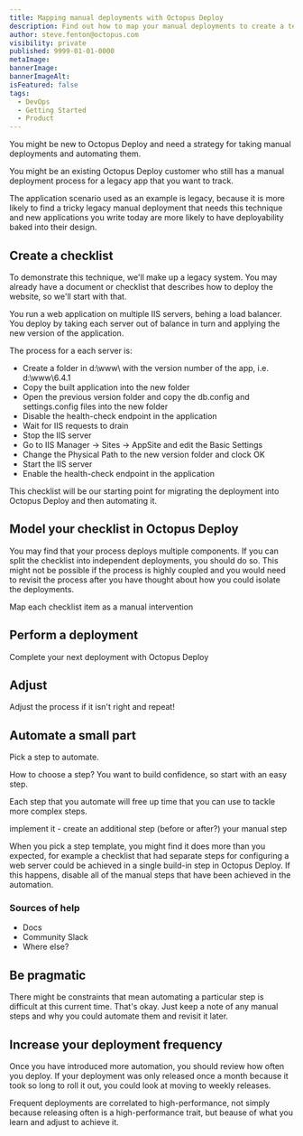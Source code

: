 ```yaml
---
title: Mapping manual deployments with Octopus Deploy
description: Find out how to map your manual deployments to create a template that helps you start your automation journey.
author: steve.fenton@octopus.com
visibility: private
published: 9999-01-01-0000
metaImage: 
bannerImage: 
bannerImageAlt: 
isFeatured: false
tags: 
  - DevOps
  - Getting Started
  - Product
---
```


You might be new to Octopus Deploy and need a strategy for taking manual deployments and automating them.

You might be an existing Octopus Deploy customer who still has a manual deployment process for a legacy app that you want to track.

The application scenario used as an example is legacy, because it is more likely to find a tricky legacy manual deployment that needs this technique and new applications you write today are more likely to have deployability baked into their design.

## Create a checklist

To demonstrate this technique, we'll make up a legacy system. You may already have a document or checklist that describes how to deploy the website, so we'll start with that.

You run a web application on multiple IIS servers, behing a load balancer. You deploy by taking each server out of balance in turn and applying the new version of the application.

The process for a each server is:

- Create a folder in d:\www\ with the version number of the app, i.e. d:\www\6.4.1
- Copy the built application into the new folder
- Open the previous version folder and copy the db.config and settings.config files into the new folder
- Disable the health-check endpoint in the application
- Wait for IIS requests to drain
- Stop the IIS server
- Go to IIS Manager -> Sites -> AppSite and edit the Basic Settings
- Change the Physical Path to the new version folder and clock OK
- Start the IIS server
- Enable the health-check endpoint in the application

This checklist will be our starting point for migrating the deployment into Octopus Deploy and then automating it.


## Model your checklist in Octopus Deploy

You may find that your process deploys multiple components. If you can split the checklist into independent deployments, you should do so. This might not be possible if the process is highly coupled and you would need to revisit the process after you have thought about how you could isolate the deployments.

Map each checklist item as a manual intervention

## Perform a deployment

Complete your next deployment with Octopus Deploy

## Adjust

Adjust the process if it isn't right and repeat!

## Automate a small part

Pick a step to automate.

How to choose a step? You want to build confidence, so start with an easy step.

Each step that you automate will free up time that you can use to tackle more complex steps.

implement it - create an additional step (before or after?) your manual step

When you pick a step template, you might find it does more than you expected, for example a checklist that had separate steps for configuring a web server could be achieved in a single build-in step in Octopus Deploy. If this happens, disable all of the manual steps that have been achieved in the automation.

### Sources of help

- Docs
- Community Slack
- Where else?

## Be pragmatic

There might be constraints that mean automating a particular step is difficult at this current time. That's okay. Just keep a note of any manual steps and why you could automate them and revisit it later.

## Increase your deployment frequency

Once you have introduced more automation, you should review how often you deploy. If your deployment was only released once a month because it took so long to roll it out, you could look at moving to weekly releases.

Frequent deployments are correlated to high-performance, not simply because releasing often is a high-performance trait, but beause of what you learn and adjust to achieve it.

